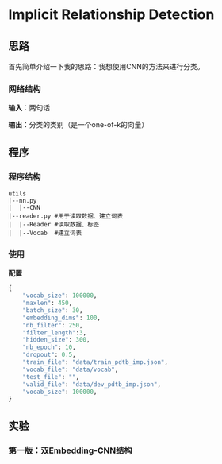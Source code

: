 # Implicit Relationship Detection


## 思路
首先简单介绍一下我的思路：我想使用CNN的方法来进行分类。

### 网络结构


**输入**：两句话

**输出**：分类的类别（是一个one-of-k的向量）


## 程序

### 程序结构

```
utils
|--nn.py 
|  |--CNN
|--reader.py #用于读取数据、建立词表
|  |--Reader #读取数据、标签
|  |--Vocab  #建立词表
```

### 使用

**配置**
```python
{
    "vocab_size": 100000,
    "maxlen": 450,
    "batch_size": 30,
    "embedding_dims": 100,
    "nb_filter": 250,
    "filter_length":3,
    "hidden_size": 300,
    "nb_epoch": 10,
    "dropout": 0.5, 
    "train_file": "data/train_pdtb_imp.json",
    "vocab_file": "data/vocab",
    "test_file": "",
    "valid_file": "data/dev_pdtb_imp.json",
    "vocab_size": 100000,
}
```


## 实验
### 第一版：双Embedding-CNN结构